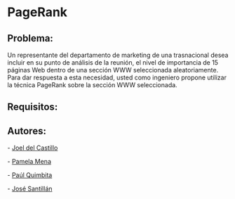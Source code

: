 # PageRank

## Problema:

Un representante del departamento de marketing de una trasnacional desea incluir en su punto de
análisis de la reunión, el nivel de importancia de 15 páginas Web dentro de una sección WWW
seleccionada aleatoriamente. Para dar respuesta a esta necesidad, usted como ingeniero propone utilizar la técnica PageRank sobre la sección WWW seleccionada.

## Requisitos:

## Autores:

\- [Joel del Castillo]()

\- [Pamela Mena]()

\- [Paúl Quimbita]()

\- [José Santillán]()